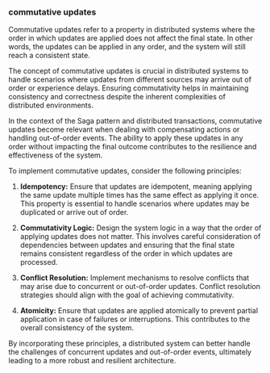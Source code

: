 ### commutative updates

Commutative updates refer to a property in distributed systems where the order in which updates are applied does not affect the final state. In other words, the updates can be applied in any order, and the system will still reach a consistent state.

The concept of commutative updates is crucial in distributed systems to handle scenarios where updates from different sources may arrive out of order or experience delays. Ensuring commutativity helps in maintaining consistency and correctness despite the inherent complexities of distributed environments.

In the context of the Saga pattern and distributed transactions, commutative updates become relevant when dealing with compensating actions or handling out-of-order events. The ability to apply these updates in any order without impacting the final outcome contributes to the resilience and effectiveness of the system.

To implement commutative updates, consider the following principles:

1. **Idempotency:** Ensure that updates are idempotent, meaning applying the same update multiple times has the same effect as applying it once. This property is essential to handle scenarios where updates may be duplicated or arrive out of order.

2. **Commutativity Logic:** Design the system logic in a way that the order of applying updates does not matter. This involves careful consideration of dependencies between updates and ensuring that the final state remains consistent regardless of the order in which updates are processed.

3. **Conflict Resolution:** Implement mechanisms to resolve conflicts that may arise due to concurrent or out-of-order updates. Conflict resolution strategies should align with the goal of achieving commutativity.

4. **Atomicity:** Ensure that updates are applied atomically to prevent partial application in case of failures or interruptions. This contributes to the overall consistency of the system.

By incorporating these principles, a distributed system can better handle the challenges of concurrent updates and out-of-order events, ultimately leading to a more robust and resilient architecture.
